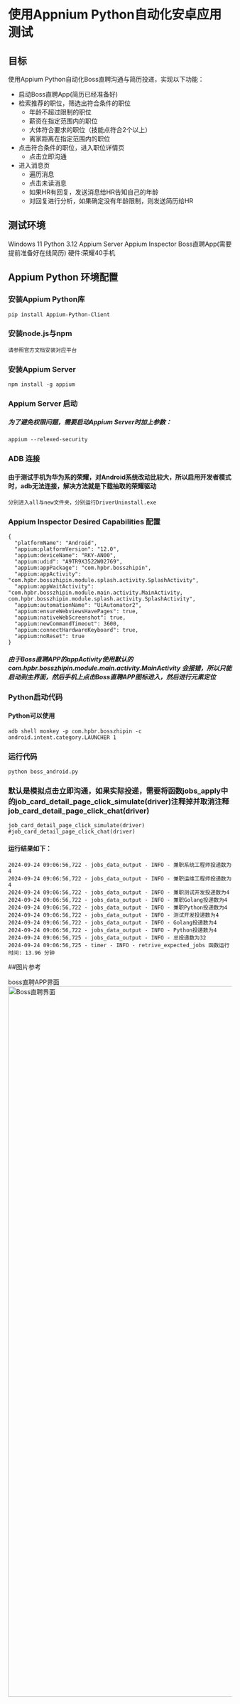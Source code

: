 # 使用Appnium Python自动化安卓应用测试
## 目标
使用Appium Python自动化Boss直聘沟通与简历投递，实现以下功能：
  - 启动Boss直聘App(简历已经准备好)
  - 检索推荐的职位，筛选出符合条件的职位
    - 年龄不超过限制的职位
    - 薪资在指定范围内的职位
    - 大体符合要求的职位（技能点符合2个以上）
    - 离家距离在指定范围内的职位 
  - 点击符合条件的职位，进入职位详情页
    - 点击立即沟通
  - 进入消息页
    - 遍历消息
    - 点击未读消息
    - 如果HR有回复，发送消息给HR告知自己的年龄
    - 对回复进行分析，如果确定没有年龄限制，则发送简历给HR

## 测试环境
Windows 11
Python 3.12
Appium Server
Appium Inspector
Boss直聘App(需要提前准备好在线简历)
硬件:荣耀40手机

## Appium Python 环境配置
### 安装Appium Python库
```
pip install Appium-Python-Client
```
### 安装node.js与npm

```
请参照官方文档安装对应平台
```
### 安装Appium Server
```
npm install -g appium
```
### Appium Server 启动
##### 为了避免权限问题，需要启动Appium Server时加上参数：
```
appium --relexed-security
```
### ADB 连接

#### 由于测试手机为华为系的荣耀，对Android系统改动比较大，所以启用开发者模式时，adb无法连接，解决方法就是下载抽取的荣耀驱动
```
分别进入all与new文件夹，分别运行DriverUninstall.exe
```

### Appium Inspector Desired Capabilities 配置
```
{
  "platformName": "Android",
  "appium:platformVersion": "12.0",
  "appium:deviceName": "RKY-AN00",
  "appium:udid": "A9TR9X3522W02769",
  "appium:appPackage": "com.hpbr.bosszhipin",
  "appium:appActivity": "com.hpbr.bosszhipin.module.splash.activity.SplashActivity",
  "appium:appWaitActivity": "com.hpbr.bosszhipin.module.main.activity.MainActivity, com.hpbr.bosszhipin.module.splash.activity.SplashActivity",
  "appium:automationName": "UiAutomator2",
  "appium:ensureWebviewsHavePages": true,
  "appium:nativeWebScreenshot": true,
  "appium:newCommandTimeout": 3600,
  "appium:connectHardwareKeyboard": true,
  "appium:noReset": true
}
```
##### 由于Boss直聘APP的appActivity使用默认的com.hpbr.bosszhipin.module.main.activity.MainActivity 会报错，所以只能启动到主界面，然后手机上点击Boss直聘APP图标进入，然后进行元素定位

### Python启动代码
#### Python可以使用
```
adb shell monkey -p com.hpbr.bosszhipin -c android.intent.category.LAUNCHER 1
```

### 运行代码

```
python boss_android.py
```

### 默认是模拟点击立即沟通，如果实际投递，需要将函数jobs_apply中的job_card_detail_page_click_simulate(driver)注释掉并取消注释job_card_detail_page_click_chat(driver)

```
job_card_detail_page_click_simulate(driver)
#job_card_detail_page_click_chat(driver)
```

#### 运行结果如下：
```
2024-09-24 09:06:56,722 - jobs_data_output - INFO - 兼职系统工程师投递数为4
2024-09-24 09:06:56,722 - jobs_data_output - INFO - 兼职运维工程师投递数为4
2024-09-24 09:06:56,722 - jobs_data_output - INFO - 兼职测试开发投递数为4
2024-09-24 09:06:56,722 - jobs_data_output - INFO - 兼职Golang投递数为4
2024-09-24 09:06:56,722 - jobs_data_output - INFO - 兼职Python投递数为4
2024-09-24 09:06:56,722 - jobs_data_output - INFO - 测试开发投递数为4
2024-09-24 09:06:56,722 - jobs_data_output - INFO - Golang投递数为4
2024-09-24 09:06:56,722 - jobs_data_output - INFO - Python投递数为4
2024-09-24 09:06:56,725 - jobs_data_output - INFO - 总投递数为32
2024-09-24 09:06:56,725 - timer - INFO - retrive_expected_jobs 函数运行时间: 13.96 分钟
```

##图片参考

boss直聘APP界面
<img src="screen_shots/20240924100429.jpg" alt="Boss直聘界面" width="720" height="1600">
